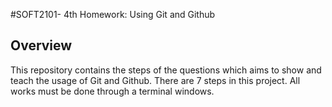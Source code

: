 #SOFT2101- 4th Homework: Using Git and Github

## Overview

This repository contains the steps of the questions which aims to show and teach the usage of Git and Github. There are 7 steps in this project. All works must be done through a terminal windows. 
